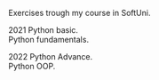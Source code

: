 Exercises trough my course in SoftUni.<br>

2021
Python basic.<br>
Python fundamentals.<br>

2022
Python Advance.<br>
Python OOP.<br>
